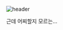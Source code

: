![header](https://capsule-render.vercel.app/api?type=slice&color=gradient&height=200&section=header&text=시작이%20반&20render&fontSize=90&fontColor=#616161)

근데 어찌할지 모르는...
